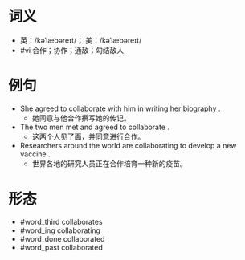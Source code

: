 # 词义
- 英：/kəˈlæbəreɪt/； 美：/kəˈlæbəreɪt/
- #vi 合作；协作；通敌；勾结敌人
# 例句
- She agreed to collaborate with him in writing her biography .
	- 她同意与他合作撰写她的传记。
- The two men met and agreed to collaborate .
	- 这两个人见了面，并同意进行合作。
- Researchers around the world are collaborating to develop a new vaccine .
	- 世界各地的研究人员正在合作培育一种新的疫苗。
# 形态
- #word_third collaborates
- #word_ing collaborating
- #word_done collaborated
- #word_past collaborated
